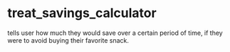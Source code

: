 # treat_savings_calculator
tells user how much they would save over a certain period of time, if they were to avoid buying their favorite snack.
